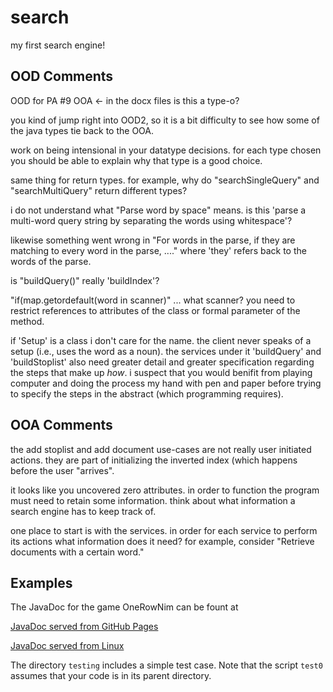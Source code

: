 # search
my first search engine!

## OOD Comments

OOD for PA #9
        OOA   <- in the docx files is this a type-o?


you kind of jump right into OOD2, so it is a bit difficulty to see how some of
the java types tie back to the OOA.

work on being intensional in your datatype decisions.  for each type chosen
you should be able to explain why that type is a good choice.

same thing for return types.  for example, why do "searchSingleQuery"
and "searchMultiQuery" return different types?

i do not understand what "Parse word by space" means.  is this 'parse a
multi-word query string by separating the words using whitespace'?

likewise something went wrong in "For words in the parse, if they are matching
to every word in the parse, ...." where 'they' refers back to the words of the
parse.

is "buildQuery()" really 'buildIndex'?

"if(map.getordefault(word in scanner)" ... what scanner?
you need to restrict references to attributes of the class or formal parameter
of the method.

if 'Setup' is a class i don't care for the name.  the client never speaks of a
setup (i.e., uses the word as a noun).  the services under it 'buildQuery' and
'buildStoplist' also need greater detail and greater specification regarding the
steps that make up *how*.  i suspect that you would benifit from playing computer 
and doing the process my hand with pen and paper before trying to specify the
steps in the abstract (which programming requires).


## OOA Comments

the add stoplist and add document use-cases are not really user initiated
actions.  they are part of initializing the inverted index (which happens
before the user "arrives".

it looks like you uncovered zero attributes.  in order to function the program
must need to retain some information.  think about what information a search
engine has to keep track of.

one place to start is with the services. in order for each service to perform
its actions what information does it need?  for example, consider "Retrieve
documents with a certain word."






## Examples

The JavaDoc for the game OneRowNim can be fount at

  <a href="https://f19-cs312-loyola.github.io/Nim"> JavaDoc served from GitHub Pages </a>
  
  <a href="http://www.cs.loyola.edu/~binkley/312/src/javadoc-examples/Nim.docs"> JavaDoc served from Linux </a>


The directory `testing` includes a simple test case.  Note that the script 
`test0` assumes that your code is in its parent directory.

